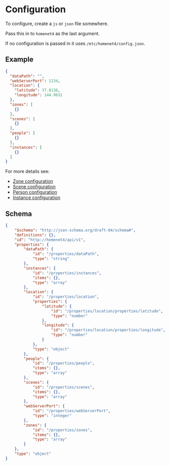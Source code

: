 # Configuration

To configure, create a `js` or `json` file somewhere.

Pass this in to `homenet4` as the last argument.

If no configuration is passed in it uses `/etc/homenet4/config.json`.

## Example

```json
{
  "dataPath": "",
  "webServerPort": 1234,
  "location": {
    "latitude": 37.8136,
    "longitude": 144.9631
  },
  "zones": [
    {}
  ],
  "scenes": [
    {}
  ],
  "people": [
    {}
  ],
  "instances": [
    {}
  ]
}
```

For more details see:

- [Zone configuration](/homenet-core/tsdoc/interfaces/homenet.izoneconfig.html)
- [Scene configuration](/homenet-core/tsdoc/interfaces/homenet.isceneconfig.html)
- [Person configuration](/homenet-core/tsdoc/interfaces/homenet.ipersonconfig.html)
- [Instance configuration](/homenet-core/tsdoc/interfaces/homenet.instanceconfig.html)

## Schema

```json
{
    "$schema": "http://json-schema.org/draft-04/schema#",
    "definitions": {},
    "id": "http://homenet4/api/v1",
    "properties": {
        "dataPath": {
            "id": "/properties/dataPath",
            "type": "string"
        },
        "instances": {
            "id": "/properties/instances",
            "items": {},
            "type": "array"
        },
        "location": {
            "id": "/properties/location",
            "properties": {
                "latitude": {
                    "id": "/properties/location/properties/latitude",
                    "type": "number"
                },
                "longitude": {
                    "id": "/properties/location/properties/longitude",
                    "type": "number"
                }
            },
            "type": "object"
        },
        "people": {
            "id": "/properties/people",
            "items": {},
            "type": "array"
        },
        "scenes": {
            "id": "/properties/scenes",
            "items": {},
            "type": "array"
        },
        "webServerPort": {
            "id": "/properties/webServerPort",
            "type": "integer"
        },
        "zones": {
            "id": "/properties/zones",
            "items": {},
            "type": "array"
        }
    },
    "type": "object"
}
```

